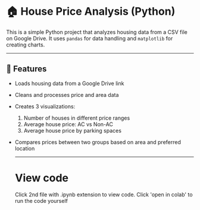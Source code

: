 # 🏠 House Price Analysis (Python)

This is a simple Python project that analyzes housing data from a CSV file on Google Drive. It uses `pandas` for data handling and `matplotlib` for creating charts.

---

## 📌 Features

- Loads housing data from a Google Drive link
- Cleans and processes price and area data
- Creates 3 visualizations:
  1. Number of houses in different price ranges
  2. Average house price: AC vs Non-AC
  3. Average house price by parking spaces
- Compares prices between two groups based on area and preferred location

  ---

  # View code

  Click 2nd file with .ipynb extension to view code.
  Click 'open in colab' to run the code yourself

